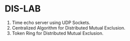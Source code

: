 # DIS-LAB

1. Time echo server using UDP Sockets.
2. Centralized Algorithm for Distributed Mutual Exclusion.
3. Token Ring for Distributed Mutual Exclusion.
